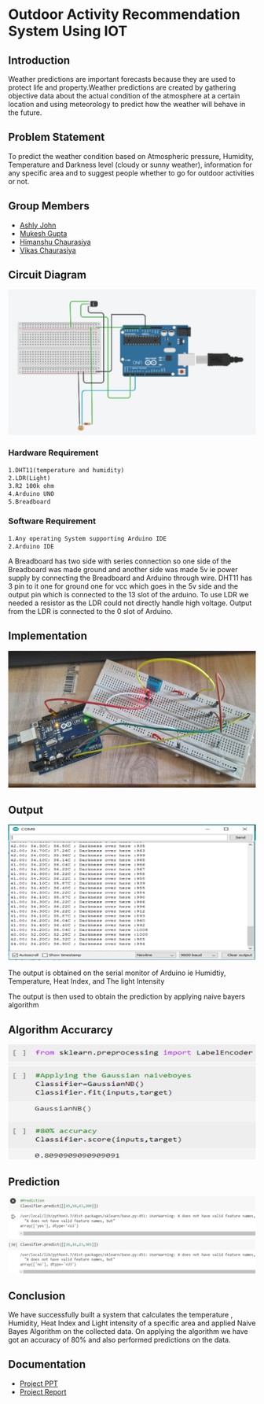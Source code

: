 
# Outdoor Activity Recommendation System Using IOT




## Introduction
Weather predictions are important forecasts because they are used to protect life and property.Weather predictions are created by gathering objective data about the actual condition of the atmosphere at a certain location and using meteorology to predict how the weather will behave in the future. 


## Problem Statement
To predict the weather condition based on Atmospheric pressure, Humidity, Temperature and Darkness level (cloudy or sunny weather), information for any specific area and to suggest people whether  to go for outdoor  activities or not.
## Group Members

- [Ashly John](https://github.com/ADJ46)
- [Mukesh Gupta](https://github.com/mukesh2001)
- [Himanshu Chaurasiya ](https://github.com/Himanshuchaurasiya1234)
- [Vikas Chaurasiya](https://github.com/vikas-348)
## Circuit Diagram
![Circuit](Images/Circuit-diagram.png)

### Hardware Requirement
```
1.DHT11(temperature and humidity)
2.LDR(Light)
3.R2 100k ohm 
4.Arduino UNO
5.Breadboard 
```
### Software Requirement
```
1.Any operating System supporting Arduino IDE
2.Arduino IDE
```

A Breadboard has two side with series connection so one side of the Breadboard was made ground and another side was made 5v ie power supply by connecting the Breadboard and Arduino through wire.
DHT11 has 3 pin to it one for ground one for vcc which goes in the 5v side and the output pin which is connected to the 13 slot of the arduino. To use LDR we needed a resistor as the LDR could not directly handle high voltage. Output from the LDR is connected to the 0 slot of Arduino.






## Implementation
![Circuit](Images/Circuit-implementaion.png)

## Output
![Output](Images/Serial-Monitor-input.png)

The output is obtained on the serial monitor of Arduino ie Humidtiy, Temperature, Heat Index, and The light Intensity

The output is then used to obtain the prediction by applying naive bayers algorithm

## Algorithm Accurarcy
![Algorithm](Images/Accurarcy.png)

## Prediction
![Algorithm](Images/predictions.png)





## Conclusion
We have successfully built a system that calculates the temperature , Humidity, Heat Index and Light intensity of a specific area and applied Naive Bayes Algorithm on the collected data. On applying the algorithm we have got an accuracy of 80% and also performed predictions on the data.


## Documentation
- [Project PPT](Document/Presentation.pptx)
- [Project Report](Document/Report.pdf)
